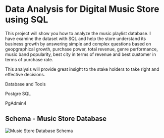 
# Data Analysis for Digital Music Store using SQL 

This project will show you how to analyze the music playlist database. I have examine the dataset with SQL and help the store understand its business growth by answering simple and complex questions based on geopgraphical growth, purchase power, total revenue, genre performance, music band popularity, best city in terms of revenue and best customer in terms of purchase rate.

This analysis will provide great insight to the stake holders to take right and effective decisions.

Database and Tools

Postgre SQL

PgAdmin4


## Schema - Music Store Database

![Music Store Database Schema](https://github.com/shivakumarhl/Digital-Music-Store-Analysis/assets/123819517/1682a281-753f-4255-9dc1-7d2fc520c207)
